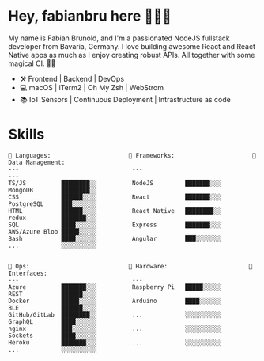 # Hey, fabianbru here 👋🚴💨

My name is Fabian Brunold, and I'm a passionated NodeJS fullstack
developer from Bavaria, Germany. I love building awesome React and
React Native apps as much as I enjoy creating robust APIs. All together
with some magical CI. 🦄🌈

- ⚒️ Frontend | Backend | DevOps
- 💻️ macOS | iTerm2 | Oh My Zsh | WebStrom
- 📚 IoT Sensors | Continuous Deployment | Intrastructure as code

# Skills

```text
💬 Languages:                      🔋 Frameworks:                      💾 Data Management:
---                                ---                                ---
TS/JS          ████████░░          NodeJS         ███████░░░          MongoDB        ████████░░
CSS            ██████░░░░          React          ███████░░░          PostgreSQL     ███░░░░░░░
HTML           ██████░░░░          React Native   ████████░░          redux          ███████░░░
SQL            ████░░░░░░          Express        ███████░░░          AWS/Azure Blob █████░░░░░
Bash           ████░░░░░░          Angular        ███░░░░░░░          ...            ░░░░░░░░░░


🔧 Ops:                            🔌 Hardware:                       🎲 Interfaces:
---                                ---
Azure          ███████░░░          Raspberry Pi   █████░░░░░          REST           ██████░░░░
Docker         █████░░░░░          Arduino        ████░░░░░░          BLE            ██████░░░░
GitHub/GitLab  ████████░░          ...            ░░░░░░░░░░          GraphQL        ████░░░░░░
nginx          ███░░░░░░░          ...            ░░░░░░░░░░          Sockets        ████░░░░░░
Heroku         ███████░░░          ...            ░░░░░░░░░░          ...            ░░░░░░░░░░
```


